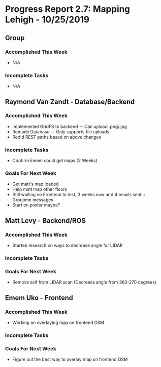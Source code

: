 # Progress Report 2.7:	Mapping Lehigh -		10/25/2019

## Group
### Accomplished This Week
- N/A

### Incomplete Tasks
- N/A

## Raymond Van Zandt - Database/Backend

### Accomplished This Week
- Implemented GridFS to backend -- Can upload .png/.jpg
- Remade Database -- Only supports file uploads
- Redid REST paths based on above changes

### Incomplete Tasks
- Confirm Emem could get maps (2 Weeks)

### Goals For Next Week
- Get matt's map loaded
- Help matt map other floors
- Still waiting no Frontend to test, 3 weeks now and 4 emails sent + Groupme messages
- Start on poster maybe?


## Matt Levy - Backend/ROS

### Accomplished This Week
- Started research on ways to decrease angle for LIDAR

### Incomplete Tasks

### Goals For Next Week
- Remove self from LIDAR scan (Decrease angle from 360-270 degrees)

## Emem Uko - Frontend

### Accomplished This Week
- Working on overlaying map on frontend OSM

### Incomplete Tasks

### Goals For Next Week
- Figure out the best way to overlay map on frontend OSM
